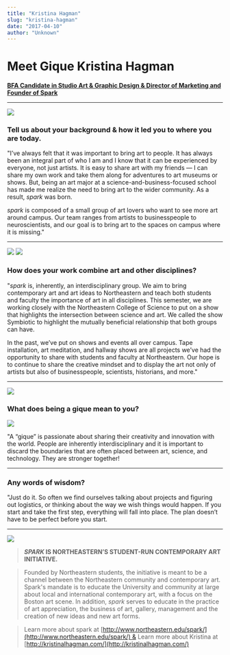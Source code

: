 ```yaml
---
title: "Kristina Hagman"
slug: "kristina-hagman"
date: "2017-04-10"
author: "Unknown"
---
```


# Meet Gique Kristina Hagman

[**BFA Candidate in Studio Art & Graphic Design & Director of Marketing and Founder of Spark**](http://www.northeastern.edu/spark/)

* * *

![](/images/general/kristina_hagman-1491834218530-AR84BM2PPW9UYF479338.jpg?format=original)

### Tell us about your background & how it led you to where you are today.

"I’ve always felt that it was important to bring art to people. It has always been an integral part of who I am and I know that it can be experienced by everyone, not just artists. It is easy to share art with my friends — I can share my own work and take them along for adventures to art museums or shows. But, being an art major at a science-and-business-focused school has made me realize the need to bring art to the wider community. As a result, _spark_ was born.

_spark_ is composed of a small group of art lovers who want to see more art around campus. Our team ranges from artists to businesspeople to neuroscientists, and our goal is to bring art to the spaces on campus where it is missing."

* * *

![](/images/general/image-asset-1491834304662-25CD1O993ICWL49KRH36.jpeg?format=original) ![](/images/general/peek11.jpg?format=original)

### How does your work combine art and other disciplines?

"_spark_ is, inherently, an interdisciplinary group. We aim to bring contemporary art and art ideas to Northeastern and teach both students and faculty the importance of art in all disciplines. This semester, we are working closely with the Northeastern College of Science to put on a show that highlights the intersection between science and art. We called the show Symbiotic to highlight the mutually beneficial relationship that both groups can have.

In the past, we’ve put on shows and events all over campus. Tape installation, art meditation, and hallway shows are all projects we’ve had the opportunity to share with students and faculty at Northeastern. Our hope is to continue to share the creative mindset and to display the art not only of artists but also of businesspeople, scientists, historians, and more."

* * *

![](/images/general/image-asset-1491834412312-Y4U49D975QE2TW5477OF.jpeg?format=original)

### What does being a gique mean to you?

![](/images/general/tape-art.jpeg?format=original)

"A “gique” is passionate about sharing their creativity and innovation with the world. People are inherently interdisciplinary and it is important to discard the boundaries that are often placed between art, science, and technology. They are stronger together!

* * *

### Any words of wisdom?

"Just do it. So often we find ourselves talking about projects and figuring out logistics, or thinking about the way we wish things would happen. If you start and take the first step, everything will fall into place. The plan doesn’t have to be perfect before you start.

* * *

[![](/images/general/spark.jpg?format=original)](http://www.northeastern.edu/spark/)

> **_SPARK_ IS NORTHEASTERN’S STUDENT-RUN CONTEMPORARY ART INITIATIVE.**

> Founded by Northeastern students, the initiative is meant to be a channel between the Northeastern community and contemporary art. Spark's mandate is to educate the University and community at large about local and international contemporary art, with a focus on the Boston art scene. In addition, _spark_ serves to educate in the practice of art appreciation, the business of art, gallery, management and the creation of new ideas and new art forms.

> Learn more about spark at [http://www.northeastern.edu/spark/](http://www.northeastern.edu/spark/) & Learn more about Kristina at [http://kristinalhagman.com/](http://kristinalhagman.com/)